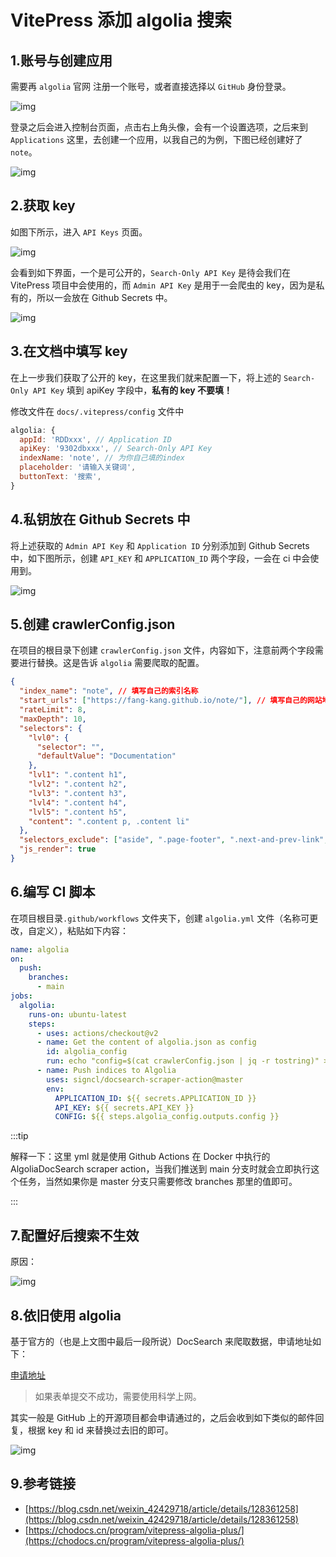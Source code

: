 # VitePress 添加 algolia 搜索

## 1.账号与创建应用

需要再 `algolia` 官网 注册一个账号，或者直接选择以 `GitHub` 身份登录。

![img](asserts/2.png)

登录之后会进入控制台页面，点击右上角头像，会有一个设置选项，之后来到 `Applications` 这里，去创建一个应用，以我自己的为例，下图已经创建好了 `note`。

![img](asserts/3.png)

## 2.获取 key

如图下所示，进入 `API Keys` 页面。

![img](asserts/4.png)

会看到如下界面，一个是可公开的，`Search-Only API Key` 是待会我们在 VitePress 项目中会使用的，而 `Admin API Key` 是用于一会爬虫的 key，因为是私有的，所以一会放在 Github Secrets 中。

![img](asserts/5.png)

## 3.在文档中填写 key

在上一步我们获取了公开的 key，在这里我们就来配置一下，将上述的 `Search-Only API Key` 填到 apiKey 字段中，**私有的 key 不要填！**

修改文件在 `docs/.vitepress/config` 文件中

```js
algolia: {
  appId: 'RDDxxx', // Application ID
  apiKey: '9302dbxxx', // Search-Only API Key
  indexName: 'note', // 为你自己填的index
  placeholder: '请输入关键词',
  buttonText: '搜索',
}
```

## 4.私钥放在 Github Secrets 中

将上述获取的 `Admin API Key` 和 `Application ID` 分别添加到 Github Secrets 中，如下图所示，创建 `API_KEY` 和 `APPLICATION_ID` 两个字段，一会在 ci 中会使用到。

![img](asserts/6.png)

## 5.创建 crawlerConfig.json

在项目的根目录下创建 `crawlerConfig.json` 文件，内容如下，注意前两个字段需要进行替换。这是告诉 `algolia` 需要爬取的配置。

```json
{
  "index_name": "note", // 填写自己的索引名称
  "start_urls": ["https://fang-kang.github.io/note/"], // 填写自己的网站地址
  "rateLimit": 8,
  "maxDepth": 10,
  "selectors": {
    "lvl0": {
      "selector": "",
      "defaultValue": "Documentation"
    },
    "lvl1": ".content h1",
    "lvl2": ".content h2",
    "lvl3": ".content h3",
    "lvl4": ".content h4",
    "lvl5": ".content h5",
    "content": ".content p, .content li"
  },
  "selectors_exclude": ["aside", ".page-footer", ".next-and-prev-link", ".table-of-contents"],
  "js_render": true
}
```

## 6.编写 CI 脚本

在项目根目录`.github/workflows` 文件夹下，创建 `algolia.yml` 文件（名称可更改，自定义），粘贴如下内容：

```yaml
name: algolia
on:
  push:
    branches:
      - main
jobs:
  algolia:
    runs-on: ubuntu-latest
    steps:
      - uses: actions/checkout@v2
      - name: Get the content of algolia.json as config
        id: algolia_config
        run: echo "config=$(cat crawlerConfig.json | jq -r tostring)" >> $GITHUB_OUTPUT
      - name: Push indices to Algolia
        uses: signcl/docsearch-scraper-action@master
        env:
          APPLICATION_ID: ${{ secrets.APPLICATION_ID }}
          API_KEY: ${{ secrets.API_KEY }}
          CONFIG: ${{ steps.algolia_config.outputs.config }}
```

:::tip

解释一下：这里 yml 就是使用 Github Actions 在 Docker 中执行的 AlgoliaDocSearch scraper action，当我们推送到 main 分支时就会立即执行这个任务，当然如果你是 master 分支只需要修改 branches 那里的值即可。

:::

## 7.配置好后搜索不生效

原因：

![img](asserts/8.jpg)

## 8.依旧使用 algolia

基于官方的（也是上文图中最后一段所说）DocSearch 来爬取数据，申请地址如下：

[申请地址](https://docsearch.algolia.com/apply/)

> 如果表单提交不成功，需要使用科学上网。

其实一般是 GitHub 上的开源项目都会申请通过的，之后会收到如下类似的邮件回复，根据 key 和 id 来替换过去旧的即可。

![img](asserts/7.png)

## 9.参考链接

- [https://blog.csdn.net/weixin_42429718/article/details/128361258](https://blog.csdn.net/weixin_42429718/article/details/128361258)
- [https://chodocs.cn/program/vitepress-algolia-plus/](https://chodocs.cn/program/vitepress-algolia-plus/)
